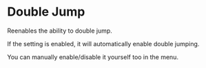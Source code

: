 # Double Jump

Reenables the ability to double jump.

If the setting is enabled, it will automatically enable double jumping.

You can manually enable/disable it yourself too in the menu.
